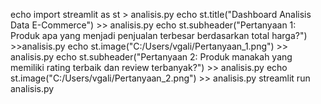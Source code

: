 echo import streamlit as st > analisis.py
echo st.title("Dashboard Analisis Data E-Commerce") >> analisis.py
echo st.subheader("Pertanyaan 1: Produk apa yang menjadi penjualan terbesar berdasarkan total harga?") >>analisis.py
echo st.image("C:/Users/vgali/Pertanyaan_1.png") >> analisis.py
echo st.subheader("Pertanyaan 2: Produk manakah yang memiliki rating terbaik dan review terbanyak?") >> analisis.py
echo st.image("C:/Users/vgali/Pertanyaan_2.png") >> analisis.py
streamlit run analisis.py
